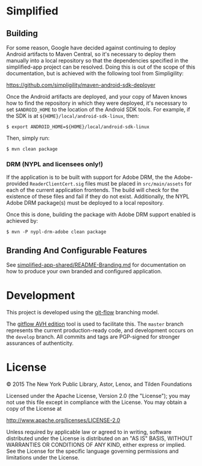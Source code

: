 Simplified
==========

## Building

For some reason, Google have decided against continuing to deploy
Android artifacts to Maven Central, so it's necessary to deploy
them manually into a local repository so that the dependencies
specified in the simplified-app project can be resolved. Doing this
is out of the scope of this documentation, but is achieved with
the following tool from Simpligility:

https://github.com/simpligility/maven-android-sdk-deployer

Once the Android artifacts are deployed, and your copy of Maven
knows how to find the repository in which they were deployed, it's
necessary to set `$ANDROID_HOME` to the location of the Android SDK
tools. For example, if the SDK is at `${HOME}/local/android-sdk-linux`,
then:

```
$ export ANDROID_HOME=${HOME}/local/android-sdk-linux
```

Then, simply run:

```
$ mvn clean package
```

### DRM (NYPL and licensees only!)

If the application is to be built with support for Adobe DRM, the
the Adobe-provided `ReaderClientCert.sig` files must be placed in
`src/main/assets` for each of the current application frontends.
The build will check for the existence of these files and fail if
they do not exist. Additionally, the NYPL Adobe DRM package(s) must
be deployed to a local repository.

Once this is done, building the package with Adobe DRM support
enabled is achieved by:

```
$ mvn -P nypl-drm-adobe clean package
```

## Branding And Configurable Features

See [simplified-app-shared/README-Branding.md](simplified-app-shared/README-Branding.md)
for documentation on how to produce your own branded and configured
application.

# Development

This project is developed using the
[git-flow](http://nvie.com/posts/a-successful-git-branching-model/)
branching model.

The [gitflow AVH edition](https://github.com/petervanderdoes/gitflow/)
tool is used to facilitate this. The `master` branch represents the
current production-ready code, and development occurs on the `develop`
branch. All commits and tags are PGP-signed for stronger assurances
of authenticity.

# License

© 2015 The New York Public Library, Astor, Lenox, and Tilden Foundations

Licensed under the Apache License, Version 2.0 (the "License");
you may not use this file except in compliance with the License.
You may obtain a copy of the License at

  http://www.apache.org/licenses/LICENSE-2.0

Unless required by applicable law or agreed to in writing, software
distributed under the License is distributed on an "AS IS" BASIS,
WITHOUT WARRANTIES OR CONDITIONS OF ANY KIND, either express
or implied. See the License for the specific language governing
permissions and limitations under the License.

